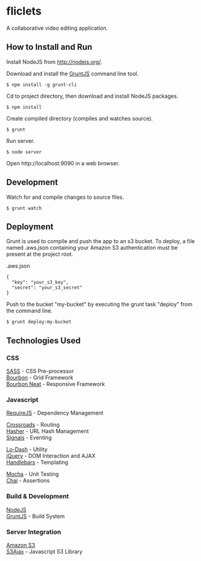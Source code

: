 # fliclets

A collaborative video editing application.

## How to Install and Run

Install NodeJS from http://nodejs.org/.

Download and install the [GruntJS](http://gruntjs.com/) command line tool.

    $ npm install -g grunt-cli

Cd to project directory, then download and install NodeJS packages.

    $ npm install

Create compiled directory (compiles and watches source).

    $ grunt

Run server.

    $ node server

Open http://localhost:9090 in a web browser.


## Development

Watch for and compile changes to source files.
    
    $ grunt watch

## Deployment

Grunt is used to compile and push the app to an s3 bucket. To deploy, a file named .aws.json containing your Amazon S3 authentication must be present at the project root.

.aws.json

    {
      "key": "your_s3_key",
      "secret": "your_s3_secret"
    }

Push to the bucket "my-bucket" by executing the grunt task "deploy" from the command line.

    $ grunt deploy:my-bucket

## Technologies Used
### CSS
[SASS](http://sass-lang.com/docs/yardoc/) - CSS Pre-processor  
[Bourbon](http://bourbon.io/docs/) - Grid Framework  
[Bourbon Neat](http://neat.bourbon.io/docs/) - Responsive Framework  

### Javascript
[RequireJS](http://requirejs.org/) - Dependency Management

[Crossroads](http://millermedeiros.github.io/crossroads.js/) - Routing  
[Hasher](https://github.com/millermedeiros/hasher/) - URL Hash Management  
[Signals](http://millermedeiros.github.io/js-signals/) - Eventing

[Lo-Dash](http://lodash.com/) - Utility  
[jQuery](http://api.jquery.com/) - DOM Interaction and AJAX  
[Handlebars](http://handlebarsjs.com/) - Templating

[Mocha](http://visionmedia.github.io/mocha/) - Unit Testing  
[Chai](http://chaijs.com/guide/styles/) - Assertions

### Build & Development
[NodeJS](http://nodejs.org/)  
[GruntJS](http://gruntjs.com/) - Build System

### Server Integration
[Amazon S3](http://aws.amazon.com/documentation/s3/)  
[S3Ajax](http://decafbad.com/trac/wiki/S3Ajax) - Javascript S3 Library